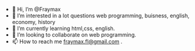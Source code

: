 - 👋 Hi, I’m @Fraymax
- 👀 I’m interested in a lot questions web programming, buisness, english, economy, history
- 🌱 I’m currently learning html,css, english.
- 💞️ I’m looking to collaborate on web programming.
- 📫 How to reach me fraymax.fl@gmail.com .

<!---
Fraymax/Fraymax is a ✨ special ✨ repository because its `README.md` (this file) appears on your GitHub profile.
You can click the Preview link to take a look at your changes.
--->
